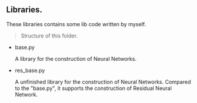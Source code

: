 ## Libraries.

These libraries contains some lib code written by myself.

> Structure of this folder.

- base.py

    A library for the construction of Neural Networks.

- res_base.py

    A unfinished library for the construction of Neural Networks. Compared to the "base.py", it supports the construction of Residual Neural Network.
